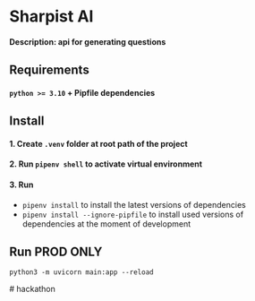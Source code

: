 # Sharpist AI
#### Description: api for generating questions

## Requirements
#### `python >= 3.10` + Pipfile dependencies

## Install

#### 1. Create `.venv` folder at root path of the project
#### 2. Run `pipenv shell` to activate virtual environment
#### 3. Run 
- `pipenv install` to install the latest versions of dependencies
- `pipenv install --ignore-pipfile` to install used versions of dependencies at the moment of development


## Run PROD ONLY
```
python3 -m uvicorn main:app --reload
```
#   h a c k a t h o n  
 